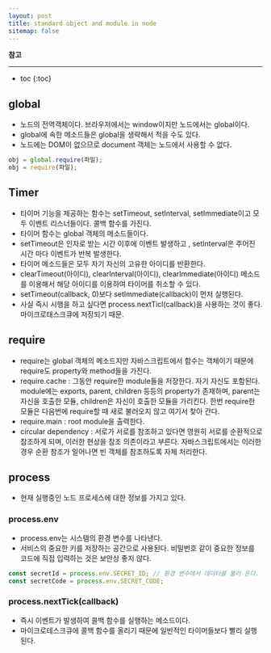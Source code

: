 ```yaml
---
layout: post
title: standard object and module in node
sitemap: false
---
```


**참고**  
* * *  

* toc
{:toc}

## global
* 노드의 전역객체이다. 브라우저에서는 window이지만 노드에서는 global이다.
* global에 속한 메소드들은 global을 생략해서 적을 수도 있다.
* 노드에는 DOM이 없으므로 document 객체는 노드에서 사용할 수 없다.
~~~js
obj = global.require(파일);
obj = require(파일);
~~~

## Timer
* 타이머 기능을 제공하는 함수는 setTimeout, setInterval, setImmediate이고 모두 이벤트 리스너들이다. 콜백 함수를 가진다.
* 타이머 함수는 global 객체의 메소드들이다.
* setTimeout은 인자로 받는 시간 이후에 이벤트 발생하고 , setInterval은 주어진 시간 마다 이벤트가 반복 발생한다.
* 타이머 메소드들은 모두 자기 자신의 고유한 아이디를 반환한다.
* clearTimeout(아이디), clearInterval(아이디), clearImmediate(아이디) 메소드를 이용해서 해당 아이디를 이용하여 타이머를 취소할 수 있다.
* setTimeout(callback, 0)보다 setImmediate(callback)이 먼저 실행된다.
* 사실 즉시 시행을 하고 싶다면 process.nextTicl(callback)을 사용하는 것이 좋다. 마이크로태스크큐에 저장되기 때문.

## require
* require는 global 객체의 메소드지만 자바스크립트에서 함수는 객체이기 때문에 require도 property와 method들을 가진다.
* require.cache : 그동안 require한 module들을 저장한다. 자기 자신도 포함된다. module에는 exports, parent, children 등등의 property가 존재하며, parent는 자신을 호출한 모듈, children은 자신이 호출한 모듈을 가리킨다. 한번 require한 모듈은 다음번에 require할 때 새로 불러오지 않고 여기서 찾아 간다.
* require.main : root module을 출력한다.
* circular dependency : 서로가 서로를 참조하고 있다면 영원히 서로를 순환적으로 참조하게 되며, 이러한 현상을 참조 의존이라고 부른다. 자바스크립트에서는 이러한 경우 순환 참조가 일어나면 빈 객체를 참조하도록 자체 처리한다.

## process
* 현재 실행중인 노드 프로세스에 대한 정보를 가지고 있다.
### process.env
* process.env는 시스템의 환경 변수를 나타낸다. 
* 서비스의 중요한 키를 저장하는 공간으로 사용된다. 비밀번호 같이 중요한 정보를 코드에 직접 입력하는 것은 보안상 좋지 않다.
~~~js
const secretId = process.env.SECRET_ID; // 환경 변수에서 데이터를 불러 온다.
const secretCode = process.env.SECRET_CODE;
~~~

### process.nextTick(callback)
* 즉시 이벤트가 발생하여 콜백 함수를 실행하는 메소드이다.
* 마이크로테스크큐에 콜백 함수를 올리기 때문에 일반적인 타이머들보다 빨리 실행된다.